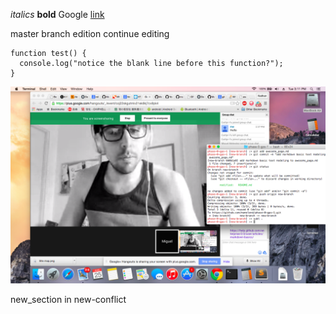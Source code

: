 
*italics*
**bold**
Google [link](https://www.google.com)

master branch edition
continue editing

```
function test() {
  console.log("notice the blank line before this function?");
}
```

![alt text](screenshot.png)

new_section in new-conflict